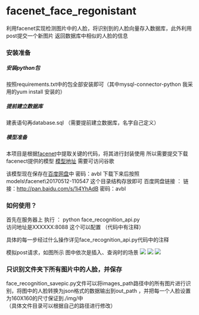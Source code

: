 # facenet_face_regonistant
利用facenet实现检测图片中的人脸，将识别到的人脸向量存入数据库，此外利用post提交一个新图片 返回数据库中相似的人脸的信息

### 安装准备
##### 安装python包 
按照requirements.txt中的包全部安装即可（其中mysql-connector-python 我采用的yum install 安装的）

##### 提前建立数据库 
建表语句再database.sql 
（需要提前建立数据库，名字自己定义）

##### 模型准备
本项目是根据[facenet](https://github.com/davidsandberg/facenet)中提取关键的代码，将其进行封装使用
所以需要提交下载facenect提供的模型 [模型地址](https://drive.google.com/file/d/0B5MzpY9kBtDVZ2RpVDYwWmxoSUk/edit) 需要可访问谷歌

该模型现在保存在[百度网盘](http://pan.baidu.com/s/1i4YhAdB)中  密码：avbl
下载下来后按照models\facenet\20170512-110547  这个目录结构存放即可
百度网盘链接 ： 链接：http://pan.baidu.com/s/1i4YhAdB 密码：avbl

### 如何使用？
首先在服务器上 执行 ：  python   face_recognition_api.py  
访问地址是XXXXXX:8088  这个可以配置 （代码中有注释）

具体的每一步经过什么操作详见face_recognition_api.py代码中的注释

模拟post请求，如图所示
图中依次是插入、查询时的场景
![](https://github.com/zangruirui/facenet_regonistant/blob/master/img/insert.png)
![](https://github.com/zangruirui/facenet_regonistant/blob/master/img/query.png)
![](https://github.com/zangruirui/facenet_regonistant/blob/master/img/query1.png)


### 只识别文件夹下所有图片中的人脸，并保存
face_recognition_savepic.py文件可以将images_path路径中的所有图片进行识别，将图中的人脸转换为json格式的数据输出到out_path ，并把每一个人脸设置为160X160的尺寸保证到./img/中  
（具体文件目录可以根据自己的路径进行修改）
